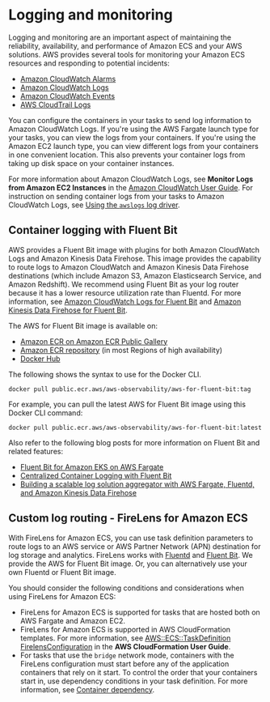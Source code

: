 # Logging and monitoring<a name="security-logging-and-monitoring"></a>

Logging and monitoring are an important aspect of maintaining the reliability, availability, and performance of Amazon ECS and your AWS solutions\. AWS provides several tools for monitoring your Amazon ECS resources and responding to potential incidents:
+ [Amazon CloudWatch Alarms](https://docs.aws.amazon.com/AmazonECS/latest/developerguide/cloudwatch-metrics.html)
+ [Amazon CloudWatch Logs](https://docs.aws.amazon.com/AmazonECS/latest/developerguide/using_awslogs.html) 
+ [Amazon CloudWatch Events](https://docs.aws.amazon.com/AmazonECS/latest/developerguide/cloudwatch_event_stream.html) 
+ [AWS CloudTrail Logs](https://docs.aws.amazon.com/AmazonECS/latest/developerguide/logging-using-cloudtrail.html)

You can configure the containers in your tasks to send log information to Amazon CloudWatch Logs\. If you're using the AWS Fargate launch type for your tasks, you can view the logs from your containers\. If you're using the Amazon EC2 launch type, you can view different logs from your containers in one convenient location\. This also prevents your container logs from taking up disk space on your container instances\. 

For more information about Amazon CloudWatch Logs, see **Monitor Logs from Amazon EC2 Instances** in the [Amazon CloudWatch User Guide](https://docs.aws.amazon.com/AmazonCloudWatch/latest/DeveloperGuide/WhatIsCloudWatchLogs.html)\. For instruction on sending container logs from your tasks to Amazon CloudWatch Logs, see [Using the `awslogs` log driver](https://docs.aws.amazon.com/AmazonECS/latest/developerguide/using_awslogs.html)\.

## Container logging with Fluent Bit<a name="security-logging-and-monitoring-fluent-bit"></a>

AWS provides a Fluent Bit image with plugins for both Amazon CloudWatch Logs and Amazon Kinesis Data Firehose\. This image provides the capability to route logs to Amazon CloudWatch and Amazon Kinesis Data Firehose destinations \(which include Amazon S3, Amazon Elasticsearch Service, and Amazon Redshift\)\. We recommend using Fluent Bit as your log router because it has a lower resource utilization rate than Fluentd\. For more information, see [Amazon CloudWatch Logs for Fluent Bit](https://github.com/aws/amazon-cloudwatch-logs-for-fluent-bit) and [Amazon Kinesis Data Firehose for Fluent Bit](https://github.com/aws/amazon-kinesis-firehose-for-fluent-bit)\.

The AWS for Fluent Bit image is available on:
+ [Amazon ECR on Amazon ECR Public Gallery](https://gallery.ecr.aws/aws-observability/aws-for-fluent-bit)
+ [Amazon ECR repository](https://github.com/aws/aws-for-fluent-bit#amazon-ecr) \(in most Regions of high availability\)
+ [Docker Hub](https://hub.docker.com/r/amazon/aws-for-fluent-bit)

The following shows the syntax to use for the Docker CLI\.

```
docker pull public.ecr.aws/aws-observability/aws-for-fluent-bit:tag
```

For example, you can pull the latest AWS for Fluent Bit image using this Docker CLI command:

```
docker pull public.ecr.aws/aws-observability/aws-for-fluent-bit:latest
```

Also refer to the following blog posts for more information on Fluent Bit and related features:
+ [Fluent Bit for Amazon EKS on AWS Fargate](http://aws.amazon.com/blogs/containers/fluent-bit-for-amazon-eks-on-aws-fargate-is-here/)
+ [Centralized Container Logging with Fluent Bit](http://aws.amazon.com/blogs/opensource/centralized-container-logging-fluent-bit/)
+ [Building a scalable log solution aggregator with AWS Fargate, Fluentd, and Amazon Kinesis Data Firehose](http://aws.amazon.com/blogs/compute/building-a-scalable-log-solution-aggregator-with-aws-fargate-fluentd-and-amazon-kinesis-data-firehose/)

## Custom log routing \- FireLens for Amazon ECS<a name="security-logging-and-monitoring-firelens"></a>

With FireLens for Amazon ECS, you can use task definition parameters to route logs to an AWS service or AWS Partner Network \(APN\) destination for log storage and analytics\. FireLens works with [Fluentd](https://www.fluentd.org/) and [Fluent Bit](https://fluentbit.io/)\. We provide the AWS for Fluent Bit image\. Or, you can alternatively use your own Fluentd or Fluent Bit image\.

You should consider the following conditions and considerations when using FireLens for Amazon ECS:
+ FireLens for Amazon ECS is supported for tasks that are hosted both on AWS Fargate and Amazon EC2\.
+ FireLens for Amazon ECS is supported in AWS CloudFormation templates\. For more information, see [AWS::ECS::TaskDefinition FirelensConfiguration](https://docs.aws.amazon.com/AWSCloudFormation/latest/UserGuide/aws-properties-ecs-taskdefinition-firelensconfiguration.html) in the **AWS CloudFormation User Guide**\.
+ For tasks that use the `bridge` network mode, containers with the FireLens configuration must start before any of the application containers that rely on it start\. To control the order that your containers start in, use dependency conditions in your task definition\. For more information, see [Container dependency](https://docs.aws.amazon.com/AmazonECS/latest/userguide/task_definition_parameters.html#container_definition_dependson)\.
